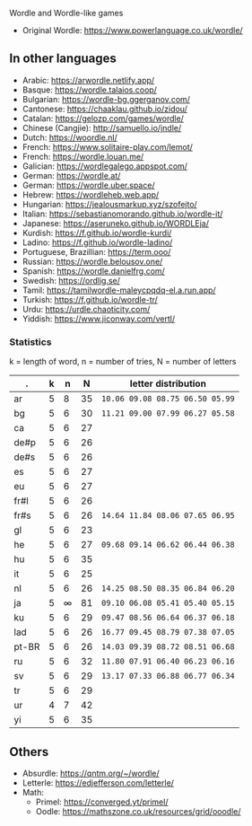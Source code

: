 Wordle and Wordle-like games

- Original Wordle: https://www.powerlanguage.co.uk/wordle/

## In other languages

- Arabic: https://arwordle.netlify.app/
- Basque: https://wordle.talaios.coop/
- Bulgarian: https://wordle-bg.ggerganov.com/
- Cantonese: https://chaaklau.github.io/zidou/
- Catalan: https://gelozp.com/games/wordle/
- Chinese (Cangjie): http://samuello.io/jndle/
- Dutch: https://woordle.nl/
- French: https://www.solitaire-play.com/lemot/
- French: https://wordle.louan.me/
- Galician: https://wordlegalego.appspot.com/
- German: https://wordle.at/
- German: https://wordle.uber.space/
- Hebrew: https://wordleheb.web.app/
- Hungarian: https://jealousmarkup.xyz/szofejto/
- Italian: https://sebastianomorando.github.io/wordle-it/
- Japanese: https://aseruneko.github.io/WORDLEja/
- Kurdish: https://f.github.io/wordle-kurdi/
- Ladino: https://f.github.io/wordle-ladino/
- Portuguese, Brazillian: https://term.ooo/
- Russian: https://wordle.belousov.one/
- Spanish: https://wordle.danielfrg.com/
- Swedish: https://ordlig.se/
- Tamil: https://tamilwordle-maleycpqdq-el.a.run.app/
- Turkish: https://f.github.io/wordle-tr/
- Urdu: https://urdle.chaoticity.com/
- Yiddish: https://www.jiconway.com/vertl/

### Statistics

k = length of word, n = number of tries, N = number of letters

 . | k | n | N | letter distribution
---|---|---|---|---
ar | 5 | 8 | 35 | `10.06 09.08 08.75 06.50 05.99`
bg | 5 | 6 | 30 | `11.21 09.00 07.99 06.27 05.58`
ca | 5 | 6 | 27 |
de#p | 5 | 6 | 26 |
de#s | 5 | 6 | 26 |
es | 5 | 6 | 27 |
eu | 5 | 6 | 27 |
fr#l | 5 | 6 | 26 |
fr#s | 5 | 6 | 26 | `14.64 11.84 08.06 07.65 06.95`
gl | 5 | 6 | 23 |
he | 5 | 6 | 27 | `09.68 09.14 06.62 06.44 06.38`
hu | 5 | 6 | 35 |
it | 5 | 6 | 25 |
nl | 5 | 6 | 26 | `14.25 08.50 08.35 06.84 06.20`
ja | 5 | ∞ | 81 | `09.10 06.08 05.41 05.40 05.15`
ku | 5 | 6 | 29 | `09.47 08.56 06.64 06.37 06.18`
lad | 5 | 6 | 26 | `16.77 09.45 08.79 07.38 07.05`
pt-BR | 5 | 6 | 26 | `14.03 09.39 08.72 08.51 06.68`
ru | 5 | 6 | 32 | `11.80 07.91 06.40 06.23 06.16`
sv | 5 | 6 | 29 | `13.17 07.33 06.88 06.77 06.34`
tr | 5 | 6 | 29 |
ur | 4 | 7 | 42 |
yi | 5 | 6 | 35 |

## Others

- Absurdle: https://qntm.org/~/wordle/
- Letterle: https://edjefferson.com/letterle/
- Math:
  - Primel: https://converged.yt/primel/
  - Oodle: https://mathszone.co.uk/resources/grid/ooodle/
